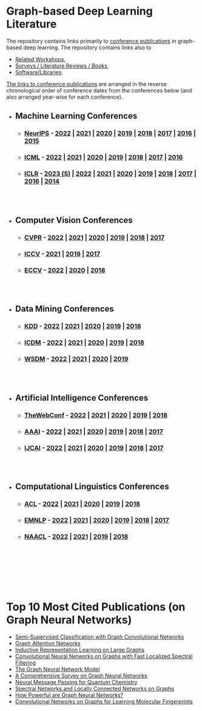# Graph-based Deep Learning Literature

The repository contains links primarily to [conference publications](https://github.com/naganandy/graph-based-deep-learning-literature/blob/master/conference-publications/README.md) in graph-based deep learning. The repository contains links also to 

- [Related Workshops](https://github.com/naganandy/graph-based-deep-learning-literature/blob/master/conference-publications/folders/workshops/README.md),
- [Surveys / Literature Reviews / Books](https://github.com/naganandy/graph-based-deep-learning-literature/blob/master/conference-publications/folders/surveys/README.md), 
- [Software/Libraries](https://github.com/naganandy/graph-based-deep-learning-literature/blob/master/conference-publications/folders/software/README.md).
 
[The links to conference publications](https://github.com/naganandy/graph-based-deep-learning-literature/blob/master/conference-publications/README.md#conferences) are arranged in the reverse chronological order of conference dates from the conferences below (and also arranged year-wise for each conference).

- ## Machine Learning Conferences
 
   * ### [NeurIPS](https://nips.cc/)  - [2022](https://github.com/naganandy/graph-based-deep-learning-literature/blob/master/conference-publications/folders/years/2022/publications_neurips22/README.md) | [2021](https://github.com/naganandy/graph-based-deep-learning-literature/blob/master/conference-publications/folders/years/2021/publications_neurips21/README.md) | [2020](https://github.com/naganandy/graph-based-deep-learning-literature/blob/master/conference-publications/folders/years/2020/publications_neurips20/README.md) | [2019](https://github.com/naganandy/graph-based-deep-learning-literature/blob/master/conference-publications/folders/years/2019/publications_neurips19/README.md) | [2018](https://github.com/naganandy/graph-based-deep-learning-literature/blob/master/conference-publications/folders/years/2018/publications_neurips18/README.md) | [2017](https://github.com/naganandy/graph-based-deep-learning-literature/blob/master/conference-publications/folders/years/2017.MD#neurips-2017) | [2016](https://github.com/naganandy/graph-based-deep-learning-literature/blob/master/conference-publications/folders/years/2017.MD#neurips-2016) | [2015](https://github.com/naganandy/graph-based-deep-learning-literature/blob/master/conference-publications/folders/years/2017.MD#neurips-2015)

   * ### [ICML](https://icml.cc/) - [2022](https://github.com/naganandy/graph-based-deep-learning-literature/blob/master/conference-publications/folders/years/2022/publications_icml22/README.md) | [2021](https://github.com/naganandy/graph-based-deep-learning-literature/blob/master/conference-publications/folders/years/2021/publications_icml21/README.md) |  [2020](https://github.com/naganandy/graph-based-deep-learning-literature/blob/master/conference-publications/folders/years/2020/publications_icml20/README.md) | [2019](https://github.com/naganandy/graph-based-deep-learning-literature/blob/master/conference-publications/folders/years/2019/publications_icml19/README.md) | [2018](https://github.com/naganandy/graph-based-deep-learning-literature/blob/master/conference-publications/folders/years/2018.MD#icml-2018-jul) | [2017](https://github.com/naganandy/graph-based-deep-learning-literature/blob/master/conference-publications/folders/years/2017.MD#icml-2017) | [2016](https://github.com/naganandy/graph-based-deep-learning-literature/blob/master/conference-publications/folders/years/2017.MD#icml-2016)
 
   * ### [ICLR](https://iclr.cc/) - [2023 (S)](https://github.com/naganandy/graph-based-deep-learning-literature/blob/master/conference-publications/folders/submissions_iclr/2023.md) | [2022](https://github.com/naganandy/graph-based-deep-learning-literature/blob/master/conference-publications/folders/years/2022/publications_iclr22/README.md) | [2021](https://github.com/naganandy/graph-based-deep-learning-literature/blob/master/conference-publications/folders/years/2021/publications_iclr21/README.md) | [2020](https://github.com/naganandy/graph-based-deep-learning-literature/blob/master/conference-publications/folders/years/2020/publications_iclr20/README.md) | [2019](https://github.com/naganandy/graph-based-deep-learning-literature/blob/master/conference-publications/folders/years/2019/publications_iclr19/README.md) | [2018](https://github.com/naganandy/graph-based-deep-learning-literature/blob/master/conference-publications/folders/years/2018.MD#iclr-2018-may) | [2017](https://github.com/naganandy/graph-based-deep-learning-literature/blob/master/conference-publications/folders/years/2017.MD#iclr-2017) | [2016](https://github.com/naganandy/graph-based-deep-learning-literature/blob/master/conference-publications/folders/years/2017.MD#iclr-2016) | [2014](https://github.com/naganandy/graph-based-deep-learning-literature/blob/master/conference-publications/folders/years/2017.MD#iclr-2014)

<br> </br>

- ## Computer Vision Conferences
   * ### [CVPR](http://cvpr2023.thecvf.com/) - [2022](https://github.com/naganandy/graph-based-deep-learning-literature/blob/master/conference-publications/folders/years/2022/publications_cvpr22/README.md) | [2021](https://github.com/naganandy/graph-based-deep-learning-literature/blob/master/conference-publications/folders/years/2021/publications_cvpr21/README.md) | [2020](https://github.com/naganandy/graph-based-deep-learning-literature/blob/master/conference-publications/folders/years/2020/publications_cvpr20/README.md) | [2019](https://github.com/naganandy/graph-based-deep-learning-literature/blob/master/conference-publications/folders/publications_cvpr19/README.md) | [2018](https://github.com/naganandy/graph-based-deep-learning-literature/blob/master/conference-publications/folders/years/2018.MD#cvpr-2018-jun) | [2017](https://github.com/naganandy/graph-based-deep-learning-literature/blob/master/conference-publications/folders/years/2017.MD#cvpr-2017)
   * ### [ICCV](http://iccv2023.thecvf.com/home) - [2021](https://github.com/naganandy/graph-based-deep-learning-literature/blob/master/conference-publications/folders/publications_iccv21/README.md) | [2019](https://github.com/naganandy/graph-based-deep-learning-literature/blob/master/conference-publications/folders/publications_iccv19/README.md) | [2017](https://github.com/naganandy/graph-based-deep-learning-literature/blob/master/conference-publications/folders/years/2017.MD#iccv-2017)
   * ### [ECCV](https://eccv2022.ecva.net/) - [2022](https://github.com/naganandy/graph-based-deep-learning-literature/blob/master/conference-publications/folders/publications_eccv22/README.md) | [2020](https://github.com/naganandy/graph-based-deep-learning-literature/blob/master/conference-publications/folders/publications_eccv20/README.md) | [2018](https://github.com/naganandy/graph-based-deep-learning-literature/blob/master/conference-publications/folders/years/2018.MD#eccv-2018-sep)

<br> </br>
   
- ## Data Mining Conferences
   * ### [KDD](https://www.kdd.org/kdd2022/) - [2022](https://github.com/naganandy/graph-based-deep-learning-literature/tree/master/conference-publications/folders/publications_kdd22/README.md) | [2021](https://github.com/naganandy/graph-based-deep-learning-literature/tree/master/conference-publications/folders/publications_kdd21/README.md) | [2020](https://github.com/naganandy/graph-based-deep-learning-literature/tree/master/conference-publications/folders/publications_kdd20/README.md) | [2019](https://github.com/naganandy/graph-based-deep-learning-literature/blob/master/conference-publications/folders/publications_kdd19/README.md) | [2018](https://github.com/naganandy/graph-based-deep-learning-literature/blob/master/conference-publications/folders/years/2018.MD#kdd-2018-aug)
   * ### [ICDM](https://icdm22.cse.usf.edu/) - [2022](https://github.com/naganandy/graph-based-deep-learning-literature/blob/master/conference-publications/folders/publications_icdm22/README.md) | [2021](https://github.com/naganandy/graph-based-deep-learning-literature/blob/master/conference-publications/folders/publications_icdm21/README.md) | [2020](https://github.com/naganandy/graph-based-deep-learning-literature/blob/master/conference-publications/folders/publications_icdm20/README.md) | [2019](https://github.com/naganandy/graph-based-deep-learning-literature/blob/master/conference-publications/folders/years/2019.MD#icdm-2019-nov) | [2018](https://github.com/naganandy/graph-based-deep-learning-literature/blob/master/conference-publications/folders/years/2018.MD#icdm-2018-nov)
   * ### [WSDM](https://www.wsdm-conference.org/2023/) - [2022](https://github.com/naganandy/graph-based-deep-learning-literature/blob/master/conference-publications/folders/publications_wsdm22/README.md) | [2021](https://github.com/naganandy/graph-based-deep-learning-literature/blob/master/conference-publications/folders/publications_wsdm21/README.md) | [2020](https://github.com/naganandy/graph-based-deep-learning-literature/blob/master/conference-publications/folders/years/2020.MD#wsdm-2020-feb) | [2019](https://github.com/naganandy/graph-based-deep-learning-literature/blob/master/conference-publications/folders/years/2019.MD#wsdm-2019-jan) 

<br> </br>

- ## Artificial Intelligence Conferences
   * ### [TheWebConf](https://www2023.thewebconf.org/) - [2022](https://github.com/naganandy/graph-based-deep-learning-literature/blob/master/conference-publications/folders/publications_webconf22/README.md)  | [2021](https://github.com/naganandy/graph-based-deep-learning-literature/blob/master/conference-publications/folders/publications_webconf21/README.md) | [2020](https://github.com/naganandy/graph-based-deep-learning-literature/blob/master/conference-publications/folders/publications_www20/README.md) | [2019](https://github.com/naganandy/graph-based-deep-learning-literature/blob/master/conference-publications/folders/years/2019.MD#www-2019-may) | [2018](https://github.com/naganandy/graph-based-deep-learning-literature/blob/master/conference-publications/folders/years/2018.MD#www-2018-april)
   * ### [AAAI](https://aaai.org/Conferences/AAAI-23/) - [2022](https://github.com/naganandy/graph-based-deep-learning-literature/blob/master/conference-publications/folders/publications_aaai22/README.md) | [2021](https://github.com/naganandy/graph-based-deep-learning-literature/blob/master/conference-publications/folders/publications_aaai21/README.md) | [2020](https://github.com/naganandy/graph-based-deep-learning-literature/blob/master/conference-publications/folders/publications_aaai20/README.md) | [2019](https://github.com/naganandy/graph-based-deep-learning-literature/blob/master/conference-publications/folders/publications_aaai19/README.md) | [2018](https://github.com/naganandy/graph-based-deep-learning-literature/blob/master/conference-publications/folders/years/2018.MD#aaai-2018-feb) | [2017](https://github.com/naganandy/graph-based-deep-learning-literature/blob/master/conference-publications/folders/years/2017.MD#aaai-2017)
   * ### [IJCAI](https://ijcai-23.org/) - [2022](https://github.com/naganandy/graph-based-deep-learning-literature/blob/master/conference-publications/folders/publications_ijcai22/README.md) | [2021](https://github.com/naganandy/graph-based-deep-learning-literature/blob/master/conference-publications/folders/publications_ijcai21/README.md) |  [2020](https://github.com/naganandy/graph-based-deep-learning-literature/blob/master/conference-publications/folders/publications_ijcai20/README.md) | [2019](https://github.com/naganandy/graph-based-deep-learning-literature/blob/master/conference-publications/folders/publications_ijcai19/README.md) | [2018](https://github.com/naganandy/graph-based-deep-learning-literature/blob/master/conference-publications/folders/years/2018.MD#ijcai-2018-jul) | [2017](https://github.com/naganandy/graph-based-deep-learning-literature/blob/master/conference-publications/folders/years/2017.MD#ijcai-2017)

<br> </br>

- ## Computational Linguistics Conferences
   * ### [ACL](https://2023.aclweb.org/) - [2022](https://github.com/naganandy/graph-based-deep-learning-literature/blob/master/conference-publications/folders/publications_acl22/README.md) | [2021](https://github.com/naganandy/graph-based-deep-learning-literature/blob/master/conference-publications/folders/publications_acl21/README.md) | [2020](https://github.com/naganandy/graph-based-deep-learning-literature/blob/master/conference-publications/folders/publications_acl20/README.md) | [2019](https://github.com/naganandy/graph-based-deep-learning-literature/blob/master/conference-publications/folders/publications_acl19/README.md) | [2018](https://github.com/naganandy/graph-based-deep-learning-literature/blob/master/conference-publications/folders/years/2018.MD#acl-2018-jul)
    * ### [EMNLP](https://2022.emnlp.org/) - [2022](https://github.com/naganandy/graph-based-deep-learning-literature/blob/master/conference-publications/folders/publications_emnlp22/README.md) | [2021](https://github.com/naganandy/graph-based-deep-learning-literature/blob/master/conference-publications/folders/publications_emnlp21/README.md) | [2020](https://github.com/naganandy/graph-based-deep-learning-literature/blob/master/conference-publications/folders/publications_emnlp20/README.md) | [2019](https://github.com/naganandy/graph-based-deep-learning-literature/blob/master/conference-publications/folders/publications_emnlp19/README.md) | [2018](https://github.com/naganandy/graph-based-deep-learning-literature/blob/master/conference-publications/folders/years/2018.MD#emnlp-2018-nov) | [2017](https://github.com/naganandy/graph-based-deep-learning-literature/blob/master/conference-publications/folders/years/2017.MD#emnlp-2017)
  * ### [NAACL](https://2022.naacl.org/) - [2022](https://github.com/naganandy/graph-based-deep-learning-literature/blob/master/conference-publications/folders/publications_naacl22/README.md) | [2021](https://github.com/naganandy/graph-based-deep-learning-literature/blob/master/conference-publications/folders/publications_naacl21/README.md) | [2019](https://github.com/naganandy/graph-based-deep-learning-literature/blob/master/conference-publications/folders/years/2019.MD#naacl-2019-jun) | [2018](https://github.com/naganandy/graph-based-deep-learning-literature/blob/master/conference-publications/folders/years/2018.MD#naacl-2018-jun)

<br> </br>
<br> </br>
<br> </br>

# Top 10 Most Cited Publications (on Graph Neural Networks)
- [Semi-Supervised Classification with Graph Convolutional Networks](https://github.com/naganandy/graph-based-deep-learning-literature/blob/master/conference-publications/folders/years/publications_pre18/gcn_iclr17/README.md)
- [Graph Attention Networks](https://github.com/naganandy/graph-based-deep-learning-literature/blob/master/conference-publications/folders/publications_conf18/gan_iclr18/README.md)
- [Inductive Representation Learning on Large Graphs](https://github.com/naganandy/graph-based-deep-learning-literature/blob/master/conference-publications/folders/years/publications_pre18/graphsage_neurips17/README.md)
- [Convolutional Neural Networks on Graphs with Fast Localized Spectral Filtering](https://github.com/naganandy/graph-based-deep-learning-literature/blob/master/conference-publications/folders/years/publications_pre18/chebnet_neurips16/README.md)
- [The Graph Neural Network Model](https://github.com/naganandy/graph-based-deep-learning-literature/blob/master/conference-publications/folders/years/publications_pre18/gnn_tnn09/README.md)
- [A Comprehensive Survey on Graph Neural Networks](https://github.com/naganandy/graph-based-deep-learning-literature/blob/master/conference-publications/folders/surveys/gnnsurvey_tnnls21/README.md)
- [Neural Message Passing for Quantum Chemistry](https://github.com/naganandy/graph-based-deep-learning-literature/blob/master/conference-publications/folders/years/publications_pre18/mpnn_icml17/README.md)
- [Spectral Networks and Locally Connected Networks on Graphs](https://github.com/naganandy/graph-based-deep-learning-literature/blob/master/conference-publications/folders/years/publications_pre18/graphcnn_iclr14/README.md)
- [How Powerful are Graph Neural Networks?](https://github.com/naganandy/graph-based-deep-learning-literature/blob/master/conference-publications/folders/years/2019/publications_iclr19/gin_iclr19/README.md)
- [Convolutional Networks on Graphs for Learning Molecular Fingerprints](https://github.com/naganandy/graph-based-deep-learning-literature/blob/master/conference-publications/folders/years/publications_pre18/graphcnn_neurips15/README.md)
